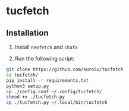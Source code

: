 # tucfetch

## Installation
1. Install `neofetch` and `chafa`

2. Run the following script:
```sh
git clone https://github.com/kuro5u/tucfetch
cd tucfetch/
pip install -r requirements.txt
python3 setup.py
cp ./config.conf ~/.config/tucfetch/
chmod +x ./tucfetch.py
cp ./tucfetch.py ~/.local/bin/tucfetch
```
